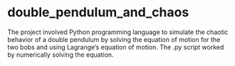 # double_pendulum_and_chaos
The project involved Python programming language to simulate the chaotic behavior of a double pendulum by solving the equation of motion for the two bobs and using Lagrange’s equation of motion. The .py script worked by numerically solving the equation.
